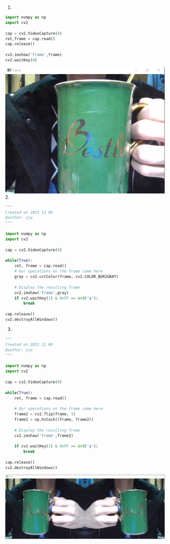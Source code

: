 1.

```PYTHON
import numpy as np
import cv2

cap = cv2.VideoCapture(0)
ret,frame = cap.read()
cap.release()

cv2.imshow('frame',frame)
cv2.waitKey(0)
```
![HW4_1](https://github.com/ophwsjtu18/ohw21f/blob/main/zjw/zjw.assets/HW4_1.png)
2.

```PYTHON
"""
Created on 2021 11 09
@author: zjw
"""

import numpy as np
import cv2

cap = cv2.VideoCapture(0)

while(True):
    ret, frame = cap.read()
    # Our operations on the frame come here
    gray = cv2.cvtColor(frame, cv2.COLOR_BGR2GRAY)

    # Display the resulting frame
    cv2.imshow('frame',gray)
    if cv2.waitKey(1) & 0xFF == ord('q'):
        break

cap.release()
cv2.destroyAllWindows()
```

3.

```python
"""
Created on 2021 11 09
@author: zjw
"""

import numpy as np
import cv2

cap = cv2.VideoCapture(0)

while(True):
    ret, frame = cap.read()

    # Our operations on the frame come here
    frame2 = cv2.flip(frame, 1)
    frame2 = np.hstack((frame, frame2))

    # Display the resulting frame
    cv2.imshow('frame',frame2)

    if cv2.waitKey(1) & 0xFF == ord('q'):
        break

cap.release()
cv2.destroyAllWindows()
```
![HW4_2](https://github.com/ophwsjtu18/ohw21f/blob/main/zjw/zjw.assets/HW4_2.png)
